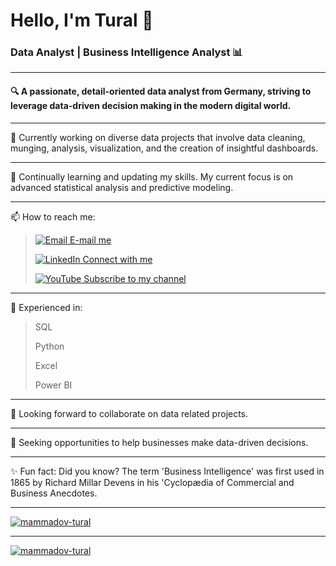 # Hello, I'm Tural 👋

### Data Analyst | Business Intelligence Analyst 📊

---

#### 🔍 A passionate, detail-oriented data analyst from Germany, striving to leverage data-driven decision making in the modern digital world.

---

🔭 Currently working on diverse data projects that involve data cleaning, munging, analysis, visualization, and the creation of insightful dashboards.

---

🌱 Continually learning and updating my skills. My current focus is on advanced statistical analysis and predictive modeling.

---

📫 How to reach me:

> [![Email](https://img.icons8.com/color/24/000000/gmail.png) E-mail me](mailto:tural.mammadov@powerbi-academy.org)
>
> [![LinkedIn](https://img.icons8.com/color/24/000000/linkedin.png) Connect with me](https://www.linkedin.com/in/tural-mammadov/)
>
> [![YouTube](https://img.icons8.com/color/24/000000/youtube-play.png) Subscribe to my channel](https://www.youtube.com/@bidetective)

---

💼 Experienced in:

> SQL
> 
> Python
> 
> Excel
> 
> Power BI

---

👯 Looking forward to collaborate on data related projects.

---

🤔 Seeking opportunities to help businesses make data-driven decisions.

---

✨ Fun fact: Did you know? The term 'Business Intelligence' was first used in 1865 by Richard Millar Devens in his 'Cyclopædia of Commercial and Business Anecdotes.

---

[![mammadov-tural](https://github-readme-stats.vercel.app/api/top-langs/?username=yourusername&layout=compact)](https://github.com/yourusername/github-readme-stats)

---

[![mammadov-tural](https://github-readme-stats.vercel.app/api?username=yourusername)](https://github.com/yourusername/github-readme-stats)

